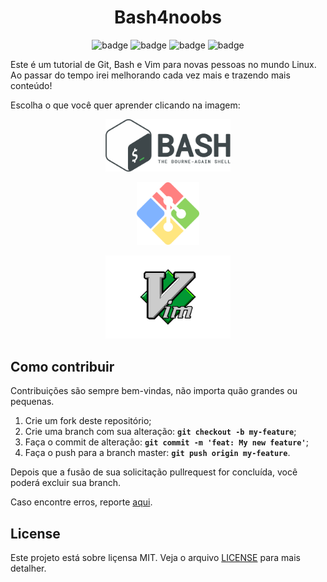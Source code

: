<h1 align="center">
  Bash4noobs
</h1>

<p align="center">
  <img alt="badge" src="https://img.shields.io/badge/author-RogerFernando-191F2B?style=flat-square">
  <img alt="badge" src="https://img.shields.io/github/stars/abantes/bash4noobs?color=191F2B&style=flat-square">
  <img alt="badge" src="https://img.shields.io/badge/license-MIT-191F2B?style=flat-square">
  <img alt="badge" src="https://img.shields.io/github/contributors/abantes/bash4noobs?color=191F2B&style=flat-square">
</p>

Este é um tutorial de Git, Bash e Vim para novas pessoas no mundo Linux. Ao passar do tempo irei melhorando cada vez mais e trazendo mais conteúdo!

Escolha o que você quer aprender clicando na imagem:

<p align="center">
  <a href="./bash.md"><img width="200px" src="./images/bash.png"></a>
</p>

<p align="center">
  <a href="./git.md"><img width="100px" src="./images/git.png"></a>
</p>

<p align="center">
  <a href="./vim.md"><img width="200px" src="./images/vim.png"></a>
</p>

## Como contribuir

Contribuições são sempre bem-vindas, não importa quão grandes ou pequenas.

1. Crie um fork deste repositório;
2. Crie uma branch com sua alteração: **`git checkout -b my-feature`**;
3. Faça o commit de alteração: **`git commit -m 'feat: My new feature'`**;
4. Faça o push para a branch master: **`git push origin my-feature`**.

Depois que a fusão de sua solicitação pullrequest for concluída, você poderá excluir sua branch.

Caso encontre erros, reporte [aqui](https://github.com/abantes/bash4noobs/issues).

## License

Este projeto está sobre liçensa MIT. Veja o arquivo [LICENSE](LICENSE.md) para mais detalher.
